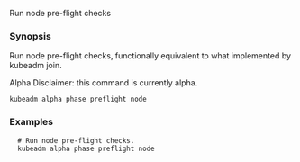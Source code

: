 
Run node pre-flight checks

### Synopsis


Run node pre-flight checks, functionally equivalent to what implemented by kubeadm join. 

Alpha Disclaimer: this command is currently alpha.

```
kubeadm alpha phase preflight node
```

### Examples

```
  # Run node pre-flight checks.
  kubeadm alpha phase preflight node
```

